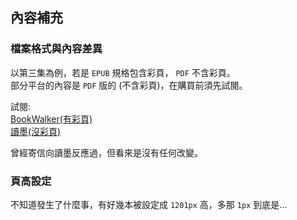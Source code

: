 ## 內容補充

### 檔案格式與內容差異

以第三集為例，若是 `EPUB` 規格包含彩頁， `PDF` 不含彩頁。  
部分平台的內容是 `PDF` 版的 (不含彩頁)，在購買前須先試閱。

試閱:  
[BookWalker(有彩頁)](https://www.bookwalker.com.tw/browserViewer/48248/trial)  
[讀墨(沒彩頁)](https://new-read.readmoo.com/mooreader/210166097000101/preview)

曾經寄信向讀墨反應過，但看來是沒有任何改變。

### 頁高設定

不知道發生了什麼事，有好幾本被設定成 `1201px` 高，多那 `1px` 到底是...
